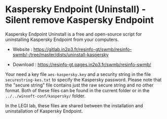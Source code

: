 # Kaspersky Endpoint (Uninstall) - Silent remove Kaspersky Endpoint

Kaspersky Endpoint Uninstall is a free and open-source script for
uninstalling Kaspersky Endpoint from your computers.

* Website : https://gitlab.in2p3.fr/resinfo-gt/swmb/resinfo-swmb/-/tree/master/dists/uninstall-kaspersky

* Download : https://resinfo-gt.pages.in2p3.fr/swmb/resinfo-swmb/

Your need a key file `aes-kaspersky.key` and a security string
in the file `securestring-kes.txt` to specify the Kaspersky password.
Please note that the "secure string" file contains just
the raw secure string and no other format.
Both of these files can be found in the current folder
or in the `../../winsoft-conf/kaspersky/` folder.

In the LEGI lab, these files are shared between the installation
and uninstallation of Kaspersky Endpoint.
